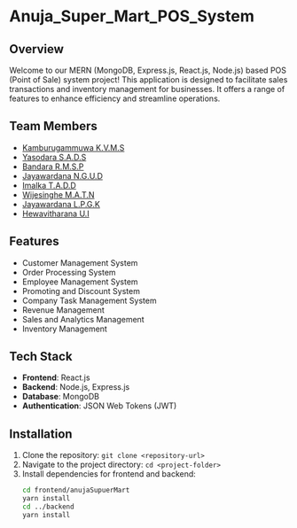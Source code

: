 # Anuja_Super_Mart_POS_System

## Overview
Welcome to our MERN (MongoDB, Express.js, React.js, Node.js) based POS (Point of Sale) system project! This application is designed to facilitate sales transactions and inventory management for businesses. It offers a range of features to enhance efficiency and streamline operations.

## Team Members
- [Kamburugammuwa K.V.M.S](https://github.com/manujayak-hub)
- [Yasodara S.A.D.S](https://github.com/Shehanii)
- [Bandara R.M.S.P](https://github.com/sahanpramuditha22)
- [Jayawardana N.G.U.D](https://github.com/UdariDevindi)
- [Imalka T.A.D.D](https://github.com/XdulanX)
- [Wijesinghe M.A.T.N](https://github.com/Nethranjalee)
- [Jayawardana L.P.G.K](https://github.com/KavinJ3344)
- [Hewavitharana U.I](https://github.com/InduwariHW)

## Features
- Customer Management System
- Order Processing System 
- Employee Management System
- Promoting and Discount System
- Company Task Management System
- Revenue Management
- Sales and Analytics Management 
- Inventory Management 


## Tech Stack
- **Frontend**: React.js
- **Backend**: Node.js, Express.js
- **Database**: MongoDB
- **Authentication**: JSON Web Tokens (JWT)


## Installation
1. Clone the repository: `git clone <repository-url>`
2. Navigate to the project directory: `cd <project-folder>`
3. Install dependencies for frontend and backend:
   ```bash
   cd frontend/anujaSupuerMart
   yarn install
   cd ../backend
   yarn install



